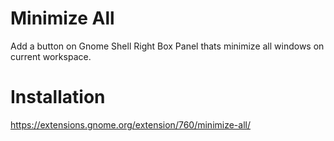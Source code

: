 # Minimize All

Add a button on Gnome Shell Right Box Panel thats minimize all windows on current workspace.


# Installation
https://extensions.gnome.org/extension/760/minimize-all/
